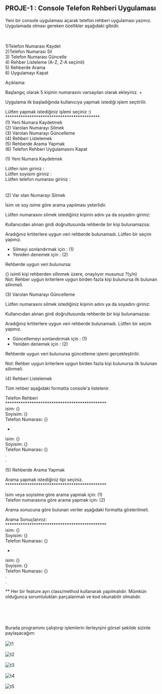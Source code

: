 ## PROJE-1 : Console Telefon Rehberi Uygulaması


Yeni bir console uygulaması açarak telefon rehberi uygulaması yazınız. Uygulamada olması gereken özellikler aşağıdaki gibidir.
<br><br><br>



1)Telefon Numarası Kaydet
<br>
2)Telefon Numarası Sil
<br>
3) Telefon Numarası Güncelle
<br>
4) Rehber Listeleme (A-Z, Z-A seçimli)
<br> 
5) Rehberde Arama
<br>
6) Uygulamayı Kapat
<br>  


Açıklama:
<br>


Başlangıç olarak 5 kişinin numarasını varsayılan olarak ekleyiniz.                                              +
<br>

Uygulama ilk başladığında kullanıcıya yapmak istediği işlem seçtirilir.
<br>

 Lütfen yapmak istediğiniz işlemi seçiniz :) <br>
 *******************************************<br>
 (1) Yeni Numara Kaydetmek<br>
 (2) Varolan Numarayı Silmek<br>
 (3) Varolan Numarayı Güncelleme<br>
 (4) Rehberi Listelemek<br>
 (5) Rehberde Arama Yapmak<br>
 (6) Telefon Rehberi Uygulamasını Kapat<br>

(1) Yeni Numara Kaydetmek<br>

 Lütfen isim giriniz             : <br>
 Lütfen soyisim giriniz          : <br>
 Lütfen telefon numarası giriniz : <br><br><br>
(2) Var olan Numarayı Silmek<br>


İsim ve soy isime göre arama yapılması yeterlidir.<br>



Lütfen numarasını silmek istediğiniz kişinin adını ya da soyadını giriniz:<br>


Kullanıcıdan alınan girdi doğrultusunda rehberde bir kişi bulunamazsa:<br>



  Aradığınız krtiterlere uygun veri rehberde bulunamadı. Lütfen bir seçim yapınız.<br>
  * Silmeyi sonlandırmak için : (1)<br>
  * Yeniden denemek için      : (2)<br>


Rehberde uygun veri bulunursa:



  {} isimli kişi rehberden silinmek üzere, onaylıyor musunuz ?(y/n)<br>
Not: Rehber uygun kriterlere uygun birden fazla kişi bulunursa ilk bulunan silinmeli.<br>


(3) Varolan Numarayı Güncelleme<br>


 Lütfen numarasını silmek istediğiniz kişinin adını ya da soyadını giriniz:<br>


Kullanıcıdan alınan girdi doğrultusunda rehberde bir kişi bulunamazsa:<br>



 Aradığınız krtiterlere uygun veri rehberde bulunamadı. Lütfen bir seçim yapınız.<br>
 * Güncellemeyi sonlandırmak için    : (1)<br>
 * Yeniden denemek için              : (2)<br>


Rehberde uygun veri bulunursa güncelleme işlemi gerçekleştirilir.<br>



Not: Rehber uygun kriterlere uygun birden fazla kişi bulunursa ilk bulunan silinmeli.<br>


(4) Rehberi Listelemek<br>


Tüm rehber aşağıdaki formatta console'a listelenir.<br>



  Telefon Rehberi<br>
  **********************************************<br>
  isim: {}<br>
  Soyisim: {}<br>
  Telefon Numarası: {}<br>
  - <br>
  isim: {}<br>
  Soyisim: {}<br>
  Telefon Numarası: {}<br>
  .<br>
  .<br>


(5) Rehberde Arama Yapmak<br>


 Arama yapmak istediğiniz tipi seçiniz.<br>
 **********************************************<br>
 
 İsim veya soyisime göre arama yapmak için: (1)<br>
 Telefon numarasına göre arama yapmak için: (2)<br>


Arama sonucuna göre bulunan veriler aşağıdaki formatta gösterilmeli.<br>



 Arama Sonuçlarınız:<br>
 **********************************************<br>
 isim: {}<br>
 Soyisim: {}<br>
 Telefon Numarası: {}<br>
 - <br>
 isim: {}<br>
 Soyisim: {}<br>
 Telefon Numarası: {}<br>
 .<br>
 .<br>


** Her bir feature ayrı class/method kullanarak yapılmalıdır. Mümkün olduğunca sorumlulukları parçalanmalı ve kod okunabilir olmalıdır.<br><br><br><br><br>

Burada programımı çalıştırıp işlemlerin ilerleyişini görsel şekilde sizinle paylaşacağım:<br>
<br>
![t1](https://user-images.githubusercontent.com/89224500/154528543-72e4c2d8-15b3-4c6d-9acc-3bf0a6bb7318.png)
<br><br>
![t2](https://user-images.githubusercontent.com/89224500/154528584-e29b458f-00ed-48c8-8cab-681f9d1ddd48.png)
<br><br>
![t3](https://user-images.githubusercontent.com/89224500/154528600-cf7c7397-a040-46ff-97a6-119aab5bfe11.png)
<br><br>
![t4](https://user-images.githubusercontent.com/89224500/154528618-f140ec8f-bbcd-4d2b-8f4a-305901cb7908.png)
<br><br>
![t5](https://user-images.githubusercontent.com/89224500/154528644-bf849274-4541-462a-b0be-0fccc17ba375.png)
